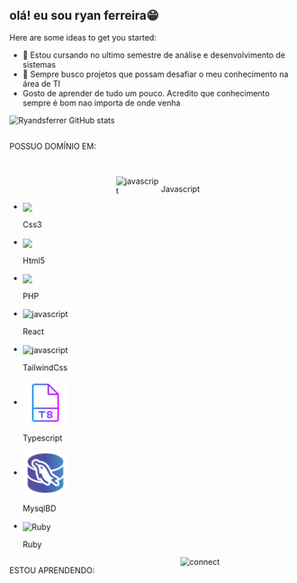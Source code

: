 ## olá! eu sou ryan ferreira😁


Here are some ideas to get you started:
- 🌱 Estou cursando no ultimo semestre de análise e desenvolvimento de sistemas
- 👯 Sempre busco projetos que possam desafiar o meu conhecimento na área de TI
- Gosto de aprender de tudo um pouco. Acredito que conhecimento sempre é bom nao importa de onde venha

![Ryandsferrer GitHub stats](https://github-readme-stats.vercel.app/api?username=Ryandsferrer&show_icons=true&theme=tokyonight)
##
POSSUO DOMÍNIO EM:
<div style='display:inline_block'>
   <br>

   <ul style='display: iline_block; flex-direction: row; flex-wrap: wrap;'>
      <li style='display: flex; justify-content: center; align-itens: center'>
        <img align='center' alt='javascript' src='https://img.icons8.com/?size=100&id=ouWtcsgDBiwO&format=png&color=000000' width='80'/>
        <p>Javascript</p> 
      </li>
      <li>
         <img align='center' src='https://img.icons8.com/?size=100&id=5cVdiiKKi0vX&format=png&color=000000' width='80'/>
         <p>Css3</p>
      </li>
      <li>
         <img align='center' src='https://img.icons8.com/?size=100&id=CMVEhOBzk3Zp&format=png&color=000000' width='80'/>
         <p>Html5</p>
      </li>
      <li>
         <img align='center' src='https://img.icons8.com/?size=100&id=JybIpZjjXT0F&format=png&color=000000' width='80'/>
         <p>PHP</p>
      </li>
      <li>
        <img align='center' alt='javascript' src='https://img.icons8.com/?size=100&id=t4YbEbA834uH&format=png&color=000000' width='80'/>
        <p>React</p>
      </li>
      <li>
         <img align='center' alt='javascript' src='https://img.icons8.com/nolan/64/tailwind_css.png' width='80'/>
         <p>TailwindCss</p>
      </li>
      <li>
         <img align='center' alt='javascript' src='https://github.com/Ryanferre/DogsImg/blob/main/typescript(1).png?raw=true' width='80'/>
         <p>Typescript</p>
      </li>
      <li>
         <img align='center' alt='Mysql' src='https://github.com/Ryanferre/DogsImg/blob/main/banco-de-dados-mysql(1).png?raw=true' width='80'/>
         <p>MysqlBD</p>
      </li>
      <li>
         <img align='center' alt='Ruby' src='https://img.icons8.com/nolan/64/ruby-programming-language.png' width='80'/>
         <p>Ruby</p>
      </li>
   </ul>

   <img align='right' alt='connect' src='https://media2.giphy.com/media/v1.Y2lkPTc5MGI3NjExd2xyM3V2NnI2dW1wbDByMWlramp1cWdkaG90c2Z0dDE2cnpyczA1cSZlcD12MV9pbnRlcm5hbF9naWZfYnlfaWQmY3Q9Zw/lQDdDwdZpfYRn1MsJy/giphy.gif' width='200' height='200'/>

</div>

##
ESTOU APRENDENDO:
<div style='display:inline_block'><br>

  
   
</div>
